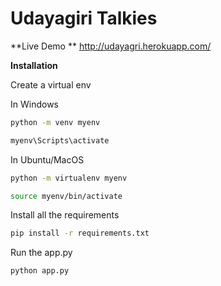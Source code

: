 # **Udayagiri Talkies**

**Live Demo **
http://udayagri.herokuapp.com/

**Installation**

Create a virtual env

In Windows
```bash
python -m venv myenv

myenv\Scripts\activate
```

In Ubuntu/MacOS
```bash
python -m virtualenv myenv

source myenv/bin/activate
```

Install all the requirements

```bash
pip install -r requirements.txt
```

Run the app.py
```bash
python app.py
```
